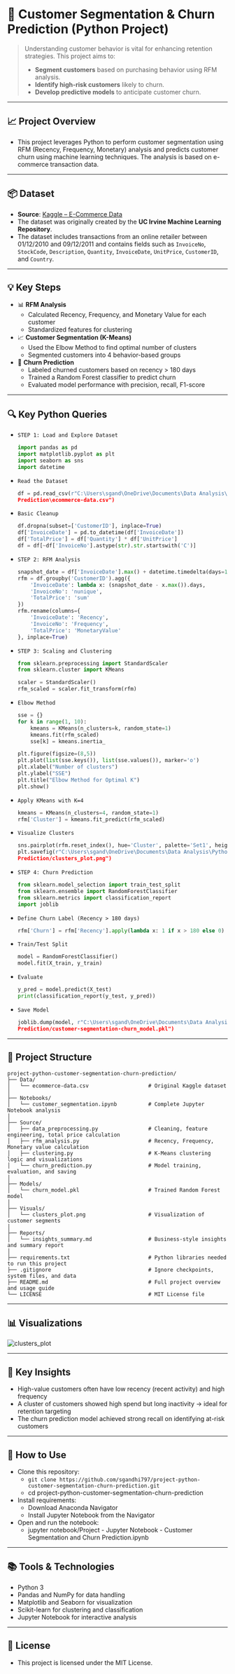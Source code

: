 # 👥 Customer Segmentation & Churn Prediction (Python Project)

 > Understanding customer behavior is vital for enhancing retention strategies. This project aims to:
 >   - **Segment customers** based on purchasing behavior using RFM analysis.
 >    - **Identify high-risk customers** likely to churn.
 >    - **Develop predictive models** to anticipate customer churn.

---

## 📈 Project Overview

- This project leverages Python to perform customer segmentation using RFM (Recency, Frequency, Monetary) analysis and predicts customer churn using machine learning techniques. The analysis is based on e-commerce transaction data.

---

## 📦 Dataset

- **Source**: [Kaggle – E-Commerce Data](https://www.kaggle.com/datasets/carrie1/ecommerce-data)
- The dataset was originally created by the **UC Irvine Machine Learning Repository**.
- The dataset includes transactions from an online retailer between 01/12/2010 and 09/12/2011 and contains fields such as `InvoiceNo`, `StockCode`, `Description`, `Quantity`, `InvoiceDate`, `UnitPrice`, `CustomerID`, and `Country`.

---

## 💡 Key Steps

- 📊 **RFM Analysis**
  - Calculated Recency, Frequency, and Monetary Value for each customer
  - Standardized features for clustering
- 📈 **Customer Segmentation (K-Means)**
  - Used the Elbow Method to find optimal number of clusters
  - Segmented customers into 4 behavior-based groups
- 🔮 **Churn Prediction**
  - Labeled churned customers based on recency > 180 days
  - Trained a Random Forest classifier to predict churn
  - Evaluated model performance with precision, recall, F1-score

---

## 🔍 Key Python Queries

- `STEP 1: Load and Explore Dataset`
  ```python
  import pandas as pd
  import matplotlib.pyplot as plt
  import seaborn as sns
  import datetime
  ```

- `Read the Dataset`
  ```python
  df = pd.read_csv(r"C:\Users\sgand\OneDrive\Documents\Data Analysis\Python\Customer Segmentation and Churn 
  Prediction\ecommerce-data.csv")
  ```

- `Basic Cleanup`
  ```python
  df.dropna(subset=['CustomerID'], inplace=True)
  df['InvoiceDate'] = pd.to_datetime(df['InvoiceDate'])
  df['TotalPrice'] = df['Quantity'] * df['UnitPrice']
  df = df[~df['InvoiceNo'].astype(str).str.startswith('C')]
  ```

- `STEP 2: RFM Analysis`
  ```python
  snapshot_date = df['InvoiceDate'].max() + datetime.timedelta(days=1)
  rfm = df.groupby('CustomerID').agg({
      'InvoiceDate': lambda x: (snapshot_date - x.max()).days,
      'InvoiceNo': 'nunique',
      'TotalPrice': 'sum'
  })
  rfm.rename(columns={
      'InvoiceDate': 'Recency',
      'InvoiceNo': 'Frequency',
      'TotalPrice': 'MonetaryValue'
  }, inplace=True)
  ```

- `STEP 3: Scaling and Clustering`
  ```python
  from sklearn.preprocessing import StandardScaler
  from sklearn.cluster import KMeans

  scaler = StandardScaler()
  rfm_scaled = scaler.fit_transform(rfm)
  ```

- `Elbow Method`
  ```python
  sse = {}
  for k in range(1, 10):
      kmeans = KMeans(n_clusters=k, random_state=1)
      kmeans.fit(rfm_scaled)
      sse[k] = kmeans.inertia_

  plt.figure(figsize=(8,5))
  plt.plot(list(sse.keys()), list(sse.values()), marker='o')
  plt.xlabel("Number of clusters")
  plt.ylabel("SSE")
  plt.title("Elbow Method for Optimal K")
  plt.show()
  ```

- `Apply KMeans with K=4`
  ```python
  kmeans = KMeans(n_clusters=4, random_state=1)
  rfm['Cluster'] = kmeans.fit_predict(rfm_scaled)
  ```

- `Visualize Clusters`
  ```python
  sns.pairplot(rfm.reset_index(), hue='Cluster', palette='Set1', height=3)
  plt.savefig(r"C:\Users\sgand\OneDrive\Documents\Data Analysis\Python\Customer Segmentation and Churn 
  Prediction/clusters_plot.png")
  ```

- `STEP 4: Churn Prediction`
  ```python
  from sklearn.model_selection import train_test_split
  from sklearn.ensemble import RandomForestClassifier
  from sklearn.metrics import classification_report
  import joblib
  ```

- `Define Churn Label (Recency > 180 days)`
  ```python
  rfm['Churn'] = rfm['Recency'].apply(lambda x: 1 if x > 180 else 0)
  ```

- `Train/Test Split`
  ```python
  model = RandomForestClassifier()
  model.fit(X_train, y_train)
  ```

- `Evaluate`
  ```python
  y_pred = model.predict(X_test)
  print(classification_report(y_test, y_pred))
  ```

- `Save Model`
  ```python
  joblib.dump(model, r"C:\Users\sgand\OneDrive\Documents\Data Analysis\Python\Customer Segmentation and Churn  
  Prediction/customer-segmentation-churn_model.pkl")
  ```

---

## 📂 Project Structure

```text
project-python-customer-segmentation-churn-prediction/
├── Data/
│   └── ecommerce-data.csv                   # Original Kaggle dataset
│
├── Notebooks/
│   └── customer_segmentation.ipynb          # Complete Jupyter Notebook analysis
│
├── Source/
│   ├── data_preprocessing.py                # Cleaning, feature engineering, total price calculation
│   ├── rfm_analysis.py                      # Recency, Frequency, Monetary value calculation
│   ├── clustering.py                        # K-Means clustering logic and visualizations
│   └── churn_prediction.py                  # Model training, evaluation, and saving
│
├── Models/
│   └── churn_model.pkl                      # Trained Random Forest model
│
├── Visuals/
│   └── clusters_plot.png                    # Visualization of customer segments
│
├── Reports/
│   └── insights_summary.md                  # Business-style insights and summary report
│
├── requirements.txt                         # Python libraries needed to run this project
├── .gitignore                               # Ignore checkpoints, system files, and data
├── README.md                                # Full project overview and usage guide
└── LICENSE                                  # MIT License file
```

---

## 📊 Visualizations

![clusters_plot](https://github.com/user-attachments/assets/9814109c-75a4-48a6-9253-b690bbefc9a8)

---

## 📌 Key Insights

- High-value customers often have low recency (recent activity) and high frequency
- A cluster of customers showed high spend but long inactivity → ideal for retention targeting
- The churn prediction model achieved strong recall on identifying at-risk customers

---

## 🚀 How to Use

- Clone this repository:
  - `git clone https://github.com/sgandhi797/project-python-customer-segmentation-churn-prediction.git`
  - cd project-python-customer-segmentation-churn-prediction
- Install requirements:
  - Download Anaconda Navigator
  - Install Jupyter Notebook from the Navigator
- Open and run the notebook:
  - jupyter notebook/Project - Jupyter Notebook - Customer Segmentation and Churn Prediction.ipynb

---

## 📚 Tools & Technologies

- Python 3
- Pandas and NumPy for data handling
- Matplotlib and Seaborn for visualization
- Scikit-learn for clustering and classification
- Jupyter Notebook for interactive analysis

---

## 📄 License

- This project is licensed under the MIT License.
